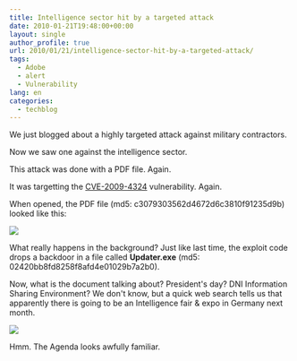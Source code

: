 ```yaml
---
title: Intelligence sector hit by a targeted attack
date: 2010-01-21T19:48:00+00:00
layout: single
author_profile: true
url: 2010/01/21/intelligence-sector-hit-by-a-targeted-attack/
tags:
  - Adobe
  - alert
  - Vulnerability
lang: en
categories: 
  - techblog
---
```

We just blogged about a highly targeted attack against military contractors.

Now we saw one against the intelligence sector.

This attack was done with a PDF file. Again.

It was targetting the [CVE-2009-4324](http://cve.mitre.org/cgi-bin/cvename.cgi?name=CVE-2009-4324) vulnerability. Again.

When opened, the PDF file (md5: c3079303562d4672d6c3810f91235d9b) looked like this:

[![](http://3.bp.blogspot.com/_vaUVXcmC3OI/S1ins0wpC0I/AAAAAAAAArc/1bMPhGLZdvY/s640/ncsi1.png)](http://3.bp.blogspot.com/_vaUVXcmC3OI/S1ins0wpC0I/AAAAAAAAArc/1bMPhGLZdvY/s1600-h/ncsi1.png)

What really happens in the background? Just like last time, the exploit code drops a backdoor in a file called **Updater.exe** (md5: 02420bb8fd8258f8afd4e01029b7a2b0).

Now, what is the document talking about? President's day? DNI Information Sharing Environment? We don't know, but a quick web search tells us that apparently there is going to be an Intelligence fair & expo in Germany next month.

[![](http://3.bp.blogspot.com/_vaUVXcmC3OI/S1ioarxiwZI/AAAAAAAAArk/vzo_k9wRpyg/s640/ncsi2.png)](http://3.bp.blogspot.com/_vaUVXcmC3OI/S1ioarxiwZI/AAAAAAAAArk/vzo_k9wRpyg/s1600-h/ncsi2.png)

Hmm. The Agenda looks awfully familiar.